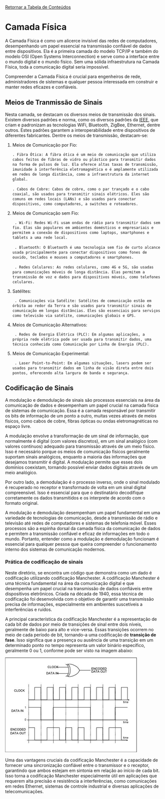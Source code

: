 [Retornar a Tabela de Conteúdos](./)
# Camada Física

A Camada Física é como um alicerce invisível das redes de computadores, desempenhando um papel essencial na transmissão confiável de dados entre dispositivos. Ela é a primeira camada do modelo TCP/IP e também do modelo OSI (Open Systems Interconnection) e serve como a interface entre o mundo digital e o mundo físico. Sem uma sólida infraestrutura na Camada Física, toda a comunicação digital seria impossível.

Compreender a Camada Física é crucial para engenheiros de rede, administradores de sistemas e qualquer pessoa interessada em construir e manter redes eficazes e confiáveis.

## Meios de Tranmissão de Sinais
Nesta camada, se destacam os diversos meios de transmissão dos sinais. Existem diversos padrões e norma, como os diversos padrões da [IEEE](https://www.google.com/url?sa=t&rct=j&q=&esrc=s&source=web&cd=&cad=rja&uact=8&ved=2ahUKEwjIuNn51KeBAxUJg5UCHWzUCPwQFnoECAYQAQ&url=https%3A%2F%2Fwww.ieee.org%2F&usg=AOvVaw2jXR22SNQz8Aiofd5sgXaE&opi=89978449), que criam e padronizam as tecnologias WiFi, Bluetooth, ZigBee, Ethernet, dentre outros. Estes padrões garantem a interoperabilidade entre dispositivos de diferentes fabricantes. Dentre os meios de transmissão, destacam-se:
 1. Meios de Comunicação por Fio:

        . Fibra Ótica: A fibra ótica é um meio de comunicação que utiliza cabos feitos de fibras de vidro ou plástico para transmitir dados na forma de pulsos de luz. Ela oferece altas taxas de transmissão, imunidade à interferência eletromagnética e é amplamente utilizada em redes de longa distância, como a infraestrutura da internet global.
       
        . Cabos de Cobre: Cabos de cobre, como o par trançado e o cabo coaxial, são usados para transmitir sinais elétricos. Eles são comuns em redes locais (LANs) e são usados para conectar dispositivos, como computadores, a switches e roteadores.

2. Meios de Comunicação sem Fio:

        . Wi-Fi: Redes Wi-Fi usam ondas de rádio para transmitir dados sem fio. Elas são populares em ambientes domésticos e empresariais e permitem a conexão de dispositivos como laptops, smartphones e tablets a uma rede local.
        
        . Bluetooth: O Bluetooth é uma tecnologia sem fio de curto alcance usada principalmente para conectar dispositivos como fones de ouvido, teclados e mouses a computadores e smartphones.
        
        . Redes Celulares: As redes celulares, como 4G e 5G, são usadas para comunicações móveis de longa distância. Elas permitem a transmissão de voz e dados para dispositivos móveis, como telefones celulares.

3. Satélites:

        . Comunicações via Satélite: Satélites de comunicação estão em órbita ao redor da Terra e são usados para transmitir sinais de comunicação em longas distâncias. Eles são essenciais para serviços como televisão via satélite, comunicações globais e GPS.

4. Meios de Comunicação Alternativos:

        . Redes de Energia Elétrica (PLC): Em algumas aplicações, a própria rede elétrica pode ser usada para transmitir dados, uma técnica conhecida como Comunicação por Linha de Energia (PLC).

5. Meios de Comunicação Experimental:

        . Laser Point-to-Point: Em algumas situações, lasers podem ser usados para transmitir dados em linha de visão direta entre dois pontos, oferecendo alta largura de banda e segurança.

## Codificação de Sinais

A modulação e demodulação de sinais são processos essenciais na área da comunicação de dados e desempenham um papel crucial na camada física de sistemas de comunicação. Essa é a camada responsável por transmitir os bits de informação de um ponto a outro, muitas vezes através de meios físicos, como cabos de cobre, fibras ópticas ou ondas eletromagnéticas no espaço livre.

A modulação envolve a transformação de um sinal de informação, que normalmente é digital (com valores discretos), em um sinal analógico (com valores contínuos) adequado para transmissão através de um meio físico. Isso é necessário porque os meios de comunicação físicos geralmente suportam sinais analógicos, enquanto a maioria das informações que desejamos transmitir é digital. A modulação permite que esses dois domínios coexistam, tornando possível enviar dados digitais através de um meio analógico.

Por outro lado, a demodulação é o processo inverso, onde o sinal modulado é recuperado no receptor e transformado de volta em um sinal digital compreensível. Isso é essencial para que o destinatário decodifique corretamente os dados transmitidos e os interprete de acordo com o formato original.

A modulação e demodulação desempenham um papel fundamental em uma variedade de tecnologias de comunicação, desde a transmissão de rádio e televisão até redes de computadores e sistemas de telefonia móvel. Esses processos são a espinha dorsal da camada física da comunicação de dados e permitem a transmissão confiável e eficaz de informações em todo o mundo. Portanto, entender como a modulação e demodulação funcionam é essencial para qualquer pessoa que queira compreender o funcionamento interno dos sistemas de comunicação modernos.

### Prática de codificação de sinais

Neste diretório, se encontra um código que demonstra como um dado é codificação utilizando codificação Manchester. A codificação Manchester é uma técnica fundamental na área da comunicação digital e que desempenha um papel crucial na transmissão de dados confiáveis ​​entre dispositivos eletrônicos. Criada na década de 1940, essa técnica de codificação foi desenvolvida com o objetivo de garantir uma transmissão precisa de informações, especialmente em ambientes suscetíveis a interferências e ruídos.

A principal característica da codificação Manchester é a representação de cada bit de dados por meio de transições de sinal entre dois níveis, geralmente de baixo para alto e vice-versa. Essas transições ocorrem no meio de cada período de bit, tornando-a uma codificação de **transição de fase**. Isso significa que a presença ou ausência de uma transição em um determinado ponto no tempo representa um valor binário específico, geralmente 0 ou 1, conforme pode ser visto na imagem abaixo:

![codificação_manchester](manchester_code.jpg)

Uma das vantagens cruciais da codificação Manchester é a capacidade de fornecer uma sincronização confiável entre o transmissor e o receptor, garantindo que ambos estejam em sintonia em relação ao início de cada bit. Isso torna a codificação Manchester especialmente útil em aplicações que requerem alta precisão e resistência a interferências, como comunicações em redes Ethernet, sistemas de controle industrial e diversas aplicações de telecomunicações.